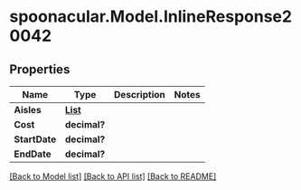 # spoonacular.Model.InlineResponse20042
## Properties

Name | Type | Description | Notes
------------ | ------------- | ------------- | -------------
**Aisles** | [**List<InlineResponse20042Aisles>**](InlineResponse20042Aisles.md) |  | 
**Cost** | **decimal?** |  | 
**StartDate** | **decimal?** |  | 
**EndDate** | **decimal?** |  | 

[[Back to Model list]](../README.md#documentation-for-models) [[Back to API list]](../README.md#documentation-for-api-endpoints) [[Back to README]](../README.md)

